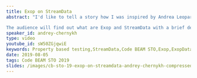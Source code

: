 ```yaml
---
title: Exop on StreamData
abstract: "I'd like to tell a story how I was inspired by Andrea Leopardi's talk. Property-based testing is a mindset he gave at ElixirConfEU 2018 in Warsaw, Poland, and what is ExopData as the result of this inspiration.

The audience will find out what are Exop and StreamData with a brief description of these libraries. Next, I'm going to provide the idea behind ExopData, how it was started and evolved, which tricky moments we've faced during the implementation. And how ExopData can help you with data generating or property-based testing."
speaker_id: andrey-chernykh
type: video
youtube_id: sW50ZGjqwiE
keywords: Property based testing,StreamData,Code BEAM STO,Exop,ExopData
date: 2019-08-05
tags: Code BEAM STO 2019
slides: /images/cb-sto-19-exop-on-streamdata-andrey-chernykh-compressed.pdf
---
```


